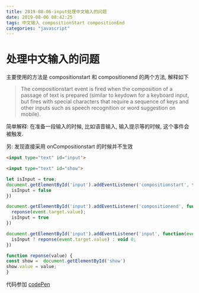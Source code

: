```yaml
---
title: 2019-08-06-input处理中文输入的问题
date: 2019-08-06 08:42:25
tags: 中文输入 compositionStart compositionEnd
categories: "javascript"
---
```


#  处理中文输入的问题

主要使用的方法是 compositionstart 和 compositionend 的两个方法, 解释如下

>The compositionstart event is fired when the composition of a passage of text is prepared (similar to keydown for a keyboard input, but fires with special characters that require a sequence of keys and other inputs such as speech recognition or word suggestion on mobile).

简单解释: 在准备一段输入的时候, 比如语音输入, 输入提示等的时候, 这个事件会被触发.

另: 发现直接采用 onCompositionstart 的时候并不生效


```html
<input type="text" id="input">

<input type="text" id="show">
```

```js
let isInput = true;
document.getElementById('input').addEventListener('compositionstart', function(event){
  isInput = false
})

document.getElementById('input').addEventListener('compositionend', function(event){
  reponse(event.target.value);
  isInput = true
})

document.getElementById('input').addEventListener('input', function(event){
  isInput ? reponse(event.target.value) : void 0;
})

function reponse(value) {
const show =  document.getElementById('show')
show.value = value;
}


```

代码参加 [codePen](https://codepen.io/qs1210/pen/aeEJWg)